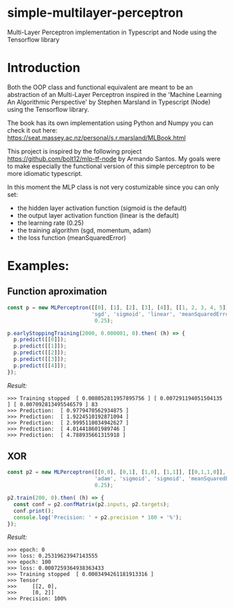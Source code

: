 # simple-multilayer-perceptron

Multi-Layer Perceptron implementation in Typescript and Node using the Tensorflow library

# Introduction

Both the OOP class and functional equivalent are meant to be an abstraction of an Multi-Layer Perceptron inspired in the
'Machine Learning An Algorithmic Perspective' by Stephen Marsland in Typescript (Node)
using the Tensorflow library.

The book has its own implementation using Python and Numpy you can check it out here:
https://seat.massey.ac.nz/personal/s.r.marsland/MLBook.html

This project is inspired by the following project https://github.com/bolt12/mlp-tf-node by Armando Santos.
My goals were to make especially the functional version of this simple perceptron to be more idiomatic typescript.

In this moment the MLP class is not very costumizable since you can only
set:

- the hidden layer activation function (sigmoid is the default)
- the output layer activation function (linear is the default)
- the learning rate (0.25)
- the training algorithm (sgd, momentum, adam)
- the loss function (meanSquaredError)

# Examples:

## Function aproximation

```Javascript
const p = new MLPerceptron([[0], [1], [2], [3], [4]], [[1, 2, 3, 4, 5]], 5,
                           'sgd', 'sigmoid', 'linear', 'meanSquaredError',
                            0.25);

p.earlyStoppingTraining(2000, 0.000001, 0).then( (h) => {
  p.predict([[0]]);
  p.predict([[1]]);
  p.predict([[2]]);
  p.predict([[3]]);
  p.predict([[4]]);
});
```

_Result:_

```
>>> Training stopped  [ 0.008052811957895756 ] [ 0.007291194051504135 ] [ 0.007092813495546579 ] 83
>>> Prediction:  [ 0.9779470562934875 ]
>>> Prediction:  [ 1.9224510192871094 ]
>>> Prediction:  [ 2.9995110034942627 ]
>>> Prediction:  [ 4.014418601989746 ]
>>> Prediction:  [ 4.788935661315918 ]
```

## XOR

```Javascript
const p2 = new MLPerceptron([[0,0], [0,1], [1,0], [1,1]], [[0,1,1,0]], 5,
                            'adam', 'sigmoid', 'sigmoid', 'meanSquaredError',
                            0.25);

p2.train(200, 0).then( (h) => {
  const conf = p2.confMatrix(p2.inputs, p2.targets);
  conf.print();
  console.log('Precision: ' + p2.precision * 100 + '%');
});
```

_Result:_

```
>>> epoch: 0
>>> loss: 0.25319623947143555
>>> epoch: 100
>>> loss: 0.0007259364938363433
>>> Training stopped  [ 0.0003494261181913316 ]
>>> Tensor
>>>     [[2, 0],
>>>     [0, 2]]
>>> Precision: 100%
```
